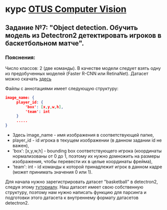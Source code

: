 # курс [OTUS Computer Vision](https://otus.ru/lessons/cv/)

## Задание №7: "Object detection. Обучить модель из Detectron2 детектировать игроков в баскетбольном матче".

### Пoяcнeния:
Число классов: 2 (две команды). В качестве модели следует взять одну из предобученных моделей (Faster R-CNN или RetinaNet).
Датасет можно скачать [здесь](https://drive.google.com/file/d/1Jt02Xmth28vkdmRf0TvysbYNpd0OV_2i/view?usp=sharing)

Файлы с аннотациями имеет следующую структуру:

```json
image_name: {
     player_id: {
         'box': [x,y,w,h],
         'team': int
     }
     .....
}
```

- Здесь image_name - имя изображения в соответствующей папке,
- player_id - id игрока в текущем изображении (в данном задании id не важен),
- 'box': [x,y,w,h] - bounding box соответствующего игрока (координаты нормализованы от 0 до 1, поэтому их нужно домножить на размеры изображения, чтобы перевести их в целые координаты фрейма),
- 'team': int - id команды к которой принадлежит игрок в данном кадре (может принимать значения 0 или 1).

Для начала нужно зарегистрировать датасет "basketball" в detectron2, следуя этому [туториалу](https://detectron2.readthedocs.io/tutorials/datasets.html). Наш датасет имеет свою собственную структуру, поэтому нам нужно написать функцию для парсинга и подготовки этого датасета к внутреннему формату датасетов detectron2.
